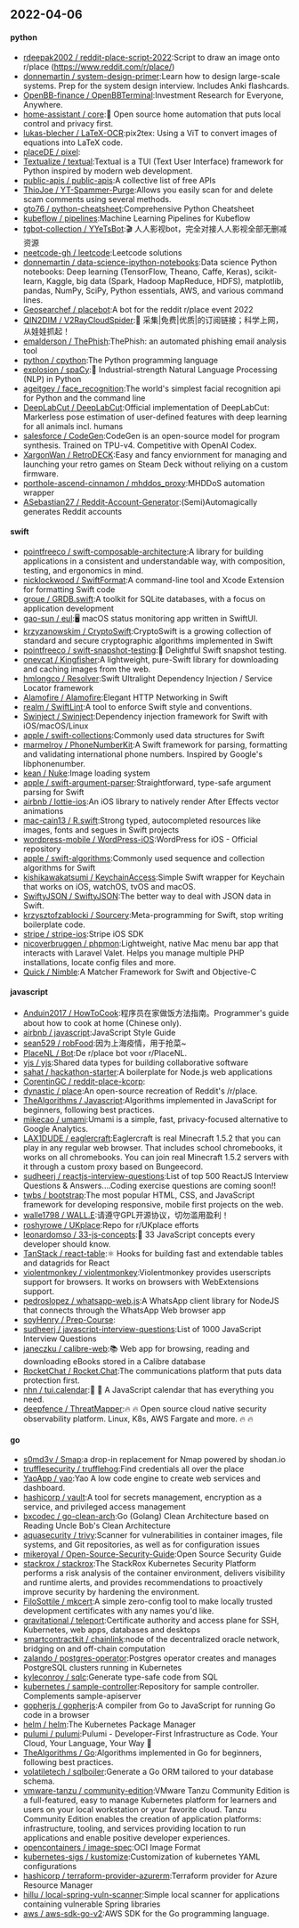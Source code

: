 ## 2022-04-06

#### python
* [rdeepak2002 / reddit-place-script-2022](https://github.com/rdeepak2002/reddit-place-script-2022):Script to draw an image onto r/place (https://www.reddit.com/r/place/)
* [donnemartin / system-design-primer](https://github.com/donnemartin/system-design-primer):Learn how to design large-scale systems. Prep for the system design interview. Includes Anki flashcards.
* [OpenBB-finance / OpenBBTerminal](https://github.com/OpenBB-finance/OpenBBTerminal):Investment Research for Everyone, Anywhere.
* [home-assistant / core](https://github.com/home-assistant/core):🏡
Open source home automation that puts local control and privacy first.
* [lukas-blecher / LaTeX-OCR](https://github.com/lukas-blecher/LaTeX-OCR):pix2tex: Using a ViT to convert images of equations into LaTeX code.
* [placeDE / pixel](https://github.com/placeDE/pixel):
* [Textualize / textual](https://github.com/Textualize/textual):Textual is a TUI (Text User Interface) framework for Python inspired by modern web development.
* [public-apis / public-apis](https://github.com/public-apis/public-apis):A collective list of free APIs
* [ThioJoe / YT-Spammer-Purge](https://github.com/ThioJoe/YT-Spammer-Purge):Allows you easily scan for and delete scam comments using several methods.
* [gto76 / python-cheatsheet](https://github.com/gto76/python-cheatsheet):Comprehensive Python Cheatsheet
* [kubeflow / pipelines](https://github.com/kubeflow/pipelines):Machine Learning Pipelines for Kubeflow
* [tgbot-collection / YYeTsBot](https://github.com/tgbot-collection/YYeTsBot):🎬
人人影视bot，完全对接人人影视全部无删减资源
* [neetcode-gh / leetcode](https://github.com/neetcode-gh/leetcode):Leetcode solutions
* [donnemartin / data-science-ipython-notebooks](https://github.com/donnemartin/data-science-ipython-notebooks):Data science Python notebooks: Deep learning (TensorFlow, Theano, Caffe, Keras), scikit-learn, Kaggle, big data (Spark, Hadoop MapReduce, HDFS), matplotlib, pandas, NumPy, SciPy, Python essentials, AWS, and various command lines.
* [Geosearchef / placebot](https://github.com/Geosearchef/placebot):A bot for the reddit r/place event 2022
* [QIN2DIM / V2RayCloudSpider](https://github.com/QIN2DIM/V2RayCloudSpider):🚀
采集|免费|优质|的订阅链接；科学上网，从娃娃抓起！
* [emalderson / ThePhish](https://github.com/emalderson/ThePhish):ThePhish: an automated phishing email analysis tool
* [python / cpython](https://github.com/python/cpython):The Python programming language
* [explosion / spaCy](https://github.com/explosion/spaCy):💫
Industrial-strength Natural Language Processing (NLP) in Python
* [ageitgey / face_recognition](https://github.com/ageitgey/face_recognition):The world's simplest facial recognition api for Python and the command line
* [DeepLabCut / DeepLabCut](https://github.com/DeepLabCut/DeepLabCut):Official implementation of DeepLabCut: Markerless pose estimation of user-defined features with deep learning for all animals incl. humans
* [salesforce / CodeGen](https://github.com/salesforce/CodeGen):CodeGen is an open-source model for program synthesis. Trained on TPU-v4. Competitive with OpenAI Codex.
* [XargonWan / RetroDECK](https://github.com/XargonWan/RetroDECK):Easy and fancy enviornment for managing and launching your retro games on Steam Deck without reliying on a custom firmware.
* [porthole-ascend-cinnamon / mhddos_proxy](https://github.com/porthole-ascend-cinnamon/mhddos_proxy):MHDDoS automation wrapper
* [ASebastian27 / Reddit-Account-Generator](https://github.com/ASebastian27/Reddit-Account-Generator):(Semi)Automagically generates Reddit accounts

#### swift
* [pointfreeco / swift-composable-architecture](https://github.com/pointfreeco/swift-composable-architecture):A library for building applications in a consistent and understandable way, with composition, testing, and ergonomics in mind.
* [nicklockwood / SwiftFormat](https://github.com/nicklockwood/SwiftFormat):A command-line tool and Xcode Extension for formatting Swift code
* [groue / GRDB.swift](https://github.com/groue/GRDB.swift):A toolkit for SQLite databases, with a focus on application development
* [gao-sun / eul](https://github.com/gao-sun/eul):🖥️
macOS status monitoring app written in SwiftUI.
* [krzyzanowskim / CryptoSwift](https://github.com/krzyzanowskim/CryptoSwift):CryptoSwift is a growing collection of standard and secure cryptographic algorithms implemented in Swift
* [pointfreeco / swift-snapshot-testing](https://github.com/pointfreeco/swift-snapshot-testing):📸
Delightful Swift snapshot testing.
* [onevcat / Kingfisher](https://github.com/onevcat/Kingfisher):A lightweight, pure-Swift library for downloading and caching images from the web.
* [hmlongco / Resolver](https://github.com/hmlongco/Resolver):Swift Ultralight Dependency Injection / Service Locator framework
* [Alamofire / Alamofire](https://github.com/Alamofire/Alamofire):Elegant HTTP Networking in Swift
* [realm / SwiftLint](https://github.com/realm/SwiftLint):A tool to enforce Swift style and conventions.
* [Swinject / Swinject](https://github.com/Swinject/Swinject):Dependency injection framework for Swift with iOS/macOS/Linux
* [apple / swift-collections](https://github.com/apple/swift-collections):Commonly used data structures for Swift
* [marmelroy / PhoneNumberKit](https://github.com/marmelroy/PhoneNumberKit):A Swift framework for parsing, formatting and validating international phone numbers. Inspired by Google's libphonenumber.
* [kean / Nuke](https://github.com/kean/Nuke):Image loading system
* [apple / swift-argument-parser](https://github.com/apple/swift-argument-parser):Straightforward, type-safe argument parsing for Swift
* [airbnb / lottie-ios](https://github.com/airbnb/lottie-ios):An iOS library to natively render After Effects vector animations
* [mac-cain13 / R.swift](https://github.com/mac-cain13/R.swift):Strong typed, autocompleted resources like images, fonts and segues in Swift projects
* [wordpress-mobile / WordPress-iOS](https://github.com/wordpress-mobile/WordPress-iOS):WordPress for iOS - Official repository
* [apple / swift-algorithms](https://github.com/apple/swift-algorithms):Commonly used sequence and collection algorithms for Swift
* [kishikawakatsumi / KeychainAccess](https://github.com/kishikawakatsumi/KeychainAccess):Simple Swift wrapper for Keychain that works on iOS, watchOS, tvOS and macOS.
* [SwiftyJSON / SwiftyJSON](https://github.com/SwiftyJSON/SwiftyJSON):The better way to deal with JSON data in Swift.
* [krzysztofzablocki / Sourcery](https://github.com/krzysztofzablocki/Sourcery):Meta-programming for Swift, stop writing boilerplate code.
* [stripe / stripe-ios](https://github.com/stripe/stripe-ios):Stripe iOS SDK
* [nicoverbruggen / phpmon](https://github.com/nicoverbruggen/phpmon):Lightweight, native Mac menu bar app that interacts with Laravel Valet. Helps you manage multiple PHP installations, locate config files and more.
* [Quick / Nimble](https://github.com/Quick/Nimble):A Matcher Framework for Swift and Objective-C

#### javascript
* [Anduin2017 / HowToCook](https://github.com/Anduin2017/HowToCook):程序员在家做饭方法指南。Programmer's guide about how to cook at home (Chinese only).
* [airbnb / javascript](https://github.com/airbnb/javascript):JavaScript Style Guide
* [sean529 / robFood](https://github.com/sean529/robFood):因为上海疫情，用于抢菜~
* [PlaceNL / Bot](https://github.com/PlaceNL/Bot):De r/place bot voor r/PlaceNL.
* [yjs / yjs](https://github.com/yjs/yjs):Shared data types for building collaborative software
* [sahat / hackathon-starter](https://github.com/sahat/hackathon-starter):A boilerplate for Node.js web applications
* [CorentinGC / reddit-place-kcorp](https://github.com/CorentinGC/reddit-place-kcorp):
* [dynastic / place](https://github.com/dynastic/place):An open-source recreation of Reddit's /r/place.
* [TheAlgorithms / Javascript](https://github.com/TheAlgorithms/Javascript):Algorithms implemented in JavaScript for beginners, following best practices.
* [mikecao / umami](https://github.com/mikecao/umami):Umami is a simple, fast, privacy-focused alternative to Google Analytics.
* [LAX1DUDE / eaglercraft](https://github.com/LAX1DUDE/eaglercraft):Eaglercraft is real Minecraft 1.5.2 that you can play in any regular web browser. That includes school chromebooks, it works on all chromebooks. You can join real Minecraft 1.5.2 servers with it through a custom proxy based on Bungeecord.
* [sudheerj / reactjs-interview-questions](https://github.com/sudheerj/reactjs-interview-questions):List of top 500 ReactJS Interview Questions & Answers....Coding exercise questions are coming soon!!
* [twbs / bootstrap](https://github.com/twbs/bootstrap):The most popular HTML, CSS, and JavaScript framework for developing responsive, mobile first projects on the web.
* [walle1798 / WALL.E](https://github.com/walle1798/WALL.E):请遵守GPL开源协议，切勿滥用盈利！
* [roshyrowe / UKplace](https://github.com/roshyrowe/UKplace):Repo for r/UKplace efforts
* [leonardomso / 33-js-concepts](https://github.com/leonardomso/33-js-concepts):📜
33 JavaScript concepts every developer should know.
* [TanStack / react-table](https://github.com/TanStack/react-table):⚛️
Hooks for building fast and extendable tables and datagrids for React
* [violentmonkey / violentmonkey](https://github.com/violentmonkey/violentmonkey):Violentmonkey provides userscripts support for browsers. It works on browsers with WebExtensions support.
* [pedroslopez / whatsapp-web.js](https://github.com/pedroslopez/whatsapp-web.js):A WhatsApp client library for NodeJS that connects through the WhatsApp Web browser app
* [soyHenry / Prep-Course](https://github.com/soyHenry/Prep-Course):
* [sudheerj / javascript-interview-questions](https://github.com/sudheerj/javascript-interview-questions):List of 1000 JavaScript Interview Questions
* [janeczku / calibre-web](https://github.com/janeczku/calibre-web):📚
Web app for browsing, reading and downloading eBooks stored in a Calibre database
* [RocketChat / Rocket.Chat](https://github.com/RocketChat/Rocket.Chat):The communications platform that puts data protection first.
* [nhn / tui.calendar](https://github.com/nhn/tui.calendar):🍞
📅
A JavaScript calendar that has everything you need.
* [deepfence / ThreatMapper](https://github.com/deepfence/ThreatMapper):🔥
🔥
Open source cloud native security observability platform. Linux, K8s, AWS Fargate and more.
🔥
🔥

#### go
* [s0md3v / Smap](https://github.com/s0md3v/Smap):a drop-in replacement for Nmap powered by shodan.io
* [trufflesecurity / trufflehog](https://github.com/trufflesecurity/trufflehog):Find credentials all over the place
* [YaoApp / yao](https://github.com/YaoApp/yao):Yao A low code engine to create web services and dashboard.
* [hashicorp / vault](https://github.com/hashicorp/vault):A tool for secrets management, encryption as a service, and privileged access management
* [bxcodec / go-clean-arch](https://github.com/bxcodec/go-clean-arch):Go (Golang) Clean Architecture based on Reading Uncle Bob's Clean Architecture
* [aquasecurity / trivy](https://github.com/aquasecurity/trivy):Scanner for vulnerabilities in container images, file systems, and Git repositories, as well as for configuration issues
* [mikeroyal / Open-Source-Security-Guide](https://github.com/mikeroyal/Open-Source-Security-Guide):Open Source Security Guide
* [stackrox / stackrox](https://github.com/stackrox/stackrox):The StackRox Kubernetes Security Platform performs a risk analysis of the container environment, delivers visibility and runtime alerts, and provides recommendations to proactively improve security by hardening the environment.
* [FiloSottile / mkcert](https://github.com/FiloSottile/mkcert):A simple zero-config tool to make locally trusted development certificates with any names you'd like.
* [gravitational / teleport](https://github.com/gravitational/teleport):Certificate authority and access plane for SSH, Kubernetes, web apps, databases and desktops
* [smartcontractkit / chainlink](https://github.com/smartcontractkit/chainlink):node of the decentralized oracle network, bridging on and off-chain computation
* [zalando / postgres-operator](https://github.com/zalando/postgres-operator):Postgres operator creates and manages PostgreSQL clusters running in Kubernetes
* [kyleconroy / sqlc](https://github.com/kyleconroy/sqlc):Generate type-safe code from SQL
* [kubernetes / sample-controller](https://github.com/kubernetes/sample-controller):Repository for sample controller. Complements sample-apiserver
* [gopherjs / gopherjs](https://github.com/gopherjs/gopherjs):A compiler from Go to JavaScript for running Go code in a browser
* [helm / helm](https://github.com/helm/helm):The Kubernetes Package Manager
* [pulumi / pulumi](https://github.com/pulumi/pulumi):Pulumi - Developer-First Infrastructure as Code. Your Cloud, Your Language, Your Way
🚀
* [TheAlgorithms / Go](https://github.com/TheAlgorithms/Go):Algorithms implemented in Go for beginners, following best practices.
* [volatiletech / sqlboiler](https://github.com/volatiletech/sqlboiler):Generate a Go ORM tailored to your database schema.
* [vmware-tanzu / community-edition](https://github.com/vmware-tanzu/community-edition):VMware Tanzu Community Edition is a full-featured, easy to manage Kubernetes platform for learners and users on your local workstation or your favorite cloud. Tanzu Community Edition enables the creation of application platforms: infrastructure, tooling, and services providing location to run applications and enable positive developer experiences.
* [opencontainers / image-spec](https://github.com/opencontainers/image-spec):OCI Image Format
* [kubernetes-sigs / kustomize](https://github.com/kubernetes-sigs/kustomize):Customization of kubernetes YAML configurations
* [hashicorp / terraform-provider-azurerm](https://github.com/hashicorp/terraform-provider-azurerm):Terraform provider for Azure Resource Manager
* [hillu / local-spring-vuln-scanner](https://github.com/hillu/local-spring-vuln-scanner):Simple local scanner for applications containing vulnerable Spring libraries
* [aws / aws-sdk-go-v2](https://github.com/aws/aws-sdk-go-v2):AWS SDK for the Go programming language.
